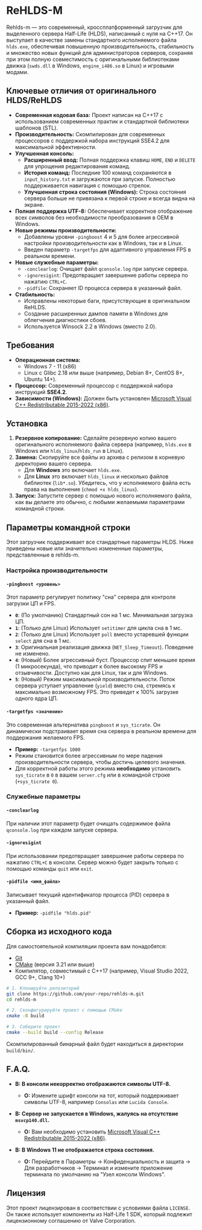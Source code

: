 # ReHLDS-M

Rehlds-m — это современный, кроссплатформенный загрузчик для выделенного сервера Half-Life (HLDS), написанный с нуля на C++17. Он выступает в качестве замены стандартного исполняемого файла `hlds.exe`, обеспечивая повышенную производительность, стабильность и множество новых функций для администраторов серверов, сохраняя при этом полную совместимость с оригинальными библиотеками движка (`swds.dll` в Windows, `engine_i486.so` в Linux) и игровыми модами.

## Ключевые отличия от оригинального HLDS/ReHLDS

- **Современная кодовая база:** Проект написан на C++17 с использованием современных практик и стандартной библиотеки шаблонов (STL).
- **Производительность:** Скомпилирован для современных процессоров с поддержкой набора инструкций SSE4.2 для максимальной эффективности.
- **Улучшенная консоль:**
  - **Расширенный ввод:** Полная поддержка клавиш `HOME`, `END` и `DELETE` для упрощения редактирования команд.
  - **История команд:** Последние 100 команд сохраняются в `input_history.txt` и загружаются при запуске. Полностью поддерживается навигация с помощью стрелок.
  - **Улучшенная строка состояния (Windows):** Строка состояния сервера больше не привязана к первой строке и всегда видна на экране.
- **Полная поддержка UTF-8:** Обеспечивает корректное отображение всех символов без необходимости преобразования в OEM в Windows.
- **Новые режимы производительности:**
  - Добавлены уровни `-pingboost` 4 и 5 для более агрессивной настройки производительности как в Windows, так и в Linux.
  - Введен параметр `-targetfps` для адаптивного управления FPS в реальном времени.
- **Новые служебные параметры:**
  - `-conclearlog`: Очищает файл `qconsole.log` при запуске сервера.
  - `-ignoresigint`: Предотвращает завершение работы сервера по нажатию `CTRL+C`.
  - `-pidfile`: Сохраняет ID процесса сервера в указанный файл.
- **Стабильность:**
  - Исправлены некоторые баги, присутствующие в оригинальном ReHLDS.
  - Создание расширенных дампов памяти в Windows для облегчения диагностики сбоев.
  - Используется Winsock 2.2 в Windows (вместо 2.0).

## Требования

- **Операционная система:**
  - Windows 7 - 11 (x86)
  - Linux с Glibc 2.18 или выше (например, Debian 8+, CentOS 8+, Ubuntu 14+).
- **Процессор:** Современный процессор с поддержкой набора инструкций **SSE4.2**.
- **Зависимости (Windows):** Должен быть установлен [Microsoft Visual C++ Redistributable 2015-2022 (x86)](https://aka.ms/vs/17/release/vc_redist.x86.exe).

## Установка

1.  **Резервное копирование:** Сделайте резервную копию вашего оригинального исполняемого файла сервера (например, `hlds.exe` в Windows или `hlds_linux`/`hlds_run` в Linux).
2.  **Замена:** Скопируйте все файлы из архива с релизом в корневую директорию вашего сервера.
    -   Для **Windows** это включает `hlds.exe`.
    -   Для **Linux** это включает `hlds_linux` и несколько файлов библиотек (`lib*.so`). Убедитесь, что у исполняемого файла есть права на выполнение (`chmod +x hlds_linux`).
3.  **Запуск:** Запустите сервер с помощью нового исполняемого файла, как вы делаете это обычно, с любыми желаемыми параметрами командной строки.

## Параметры командной строки

Этот загрузчик поддерживает все стандартные параметры HLDS. Ниже приведены новые или значительно измененные параметры, представленные в rehlds-m.

### Настройка производительности

#### `-pingboost <уровень>`

Этот параметр регулирует политику "сна" сервера для контроля загрузки ЦП и FPS.

-   **`0`**: (По умолчанию) Стандартный сон на 1 мс. Минимальная загрузка ЦП.
-   **`1`**: (Только для Linux) Использует `setitimer` для цикла сна в 1 мс.
-   **`2`**: (Только для Linux) Использует `poll` вместо устаревшей функции `select` для сна в 1 мс.
-   **`3`**: Оригинальная реализация движка (`NET_Sleep_Timeout`). Поведение не изменено.
-   **`4`**: (Новый) Более агрессивный буст. Процессор спит меньшее время (1 микросекунда), что приводит к более высокому FPS и отзывчивости. Доступно как для Linux, так и для Windows.
-   **`5`**: (Новый) Режим максимальной производительности. Поток сервера уступает управление (`yield`) вместо сна, стремясь к максимально возможному FPS. Это приведет к 100% загрузке одного ядра ЦП.

#### `-targetfps <значение>`

Это современная альтернатива `pingboost` и `sys_ticrate`. Он динамически подстраивает время сна сервера в реальном времени для поддержания желаемого FPS.

-   **Пример:** `-targetfps 1000`
-   Режим становится более агрессивным по мере падения производительности сервера, чтобы достичь целевого значения.
-   Для корректной работы этого режима **необходимо** установить `sys_ticrate` в `0` в вашем `server.cfg` или в командной строке (`+sys_ticrate 0`).

### Служебные параметры

#### `-conclearlog`

При наличии этот параметр будет очищать содержимое файла `qconsole.log` при каждом запуске сервера.

#### `-ignoresigint`

При использовании предотвращает завершение работы сервера по нажатию `CTRL+C` в консоли. Сервер можно будет закрыть только с помощью команды `quit` или `exit`.

#### `-pidfile <имя_файла>`

Записывает текущий идентификатор процесса (PID) сервера в указанный файл.
- **Пример:** `-pidfile "hlds.pid"`

## Сборка из исходного кода

Для самостоятельной компиляции проекта вам понадобятся:

-   [Git](https://git-scm.com/)
-   [CMake](https://cmake.org/) (версия 3.21 или выше)
-   Компилятор, совместимый с C++17 (например, Visual Studio 2022, GCC 9+, Clang 10+)

```bash
# 1. Клонируйте репозиторий
git clone https://github.com/your-repo/rehlds-m.git
cd rehlds-m

# 2. Сконфигурируйте проект с помощью CMake
cmake -B build

# 3. Соберите проект
cmake --build build --config Release
```
Скомпилированный бинарный файл будет находиться в директории `build/bin/`.

## F.A.Q.

-   **В: В консоли некорректно отображаются символы UTF-8.**
    -   **О:** Измените шрифт консоли на тот, который поддерживает символы UTF-8, например `Consolas` или `Lucida Console`.

-   **В: Сервер не запускается в Windows, жалуясь на отсутствие `msvcp140.dll`.**
    -   **О:** Вам необходимо установить [Microsoft Visual C++ Redistributable 2015-2022 (x86)](https://aka.ms/vs/17/release/vc_redist.x86.exe).

-   **В: В Windows 11 не отображается строка состояния.**
    -   **О:** Перейдите в Параметры -> Конфиденциальность и защита -> Для разработчиков -> Терминал и измените приложение терминала по умолчанию на "Узел консоли Windows".

## Лицензия

Этот проект лицензирован в соответствии с условиями файла `LICENSE`. Он также использует компоненты из Half-Life 1 SDK, который подлежит лицензионному соглашению от Valve Corporation.
